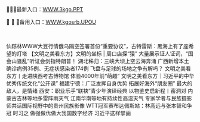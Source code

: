 <p>
	🌊🌊🌊最新入口：<a href="http://www.baidu.com/link?url=6MA2SWnO3Raqke39an_0PUxosM6ZrUGzi1BN9tNnlPW&wd">WWW.3kgo.PPT</a> 
	<p>
		🧎
🧎
🧎备用入口：<a href="http://www.baidu.com/link?url=6MA2SWnO3Raqke39an_0PUxosM6ZrUGzi1BN9tNnlPW&wd">WWW.kgosrb.UPOU</a> 
	</p>
	<p>
		<br />
	</p>
	<p>
		仙踪林WWW大豆行情俄乌隔空签署首份“重要协议”，古特雷斯：黑海上有了座希望的灯塔
【文明之美看东方】文明的坐标 | 周口店探“猿”
大量展示证人证词，“国会山骚乱”听证会剑指特朗普！
湖北秭归：三峡大坝上空云海奔涌
广西新增本土确诊病例35例、无症状感染者174例
飞盘与足球的场地之争有解吗？
文明之美看东方丨走进陕西考古博物馆 体验4000年前“萌趣”
文明之美看东方｜习近平的中华优秀传统文化“公开课”
福建宁德：广泛发挥自身优势 拓展好海外“朋友圈”
最大的敌人，是情绪
西安：职业乐手“联袂”青少年演绎经典
以物鉴史启新程丨窑洞对
内蒙古吉林等地多雷阵雨天气 江南华南等地有持续性高温天气
专家学者与民族摄影师共话国际视野中的贵州民族影像
WTT冠军赛布达佩斯站：林高远与张本智和争冠
时习之 做强做优做大我国数字经济 习近平这样擘画
	</p>
